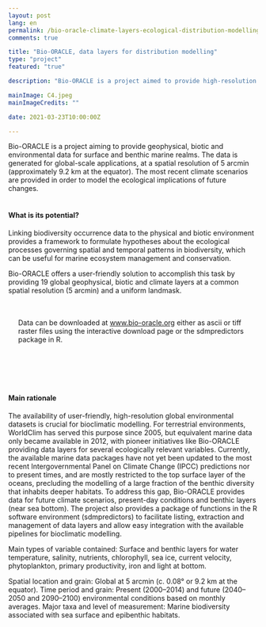 ```yaml
---
layout: post
lang: en
permalink: /bio-oracle-climate-layers-ecological-distribution-modelling/
comments: true

title: "Bio-ORACLE, data layers for distribution modelling"
type: "project"
featured: "true"

description: "Bio-ORACLE is a project aimed to provide high-resolution geophysical, biotic and environmental data for distribution modelling."

mainImage: C4.jpeg
mainImageCredits: ""

date: 2021-03-23T10:00:00Z

---
```


Bio-ORACLE is a project aiming to provide geophysical, biotic and environmental data for surface and benthic marine realms. The data is generated for global-scale applications, at a spatial resolution of 5 arcmin (approximately 9.2 km at the equator). The most recent climate scenarios are provided in order to model the ecological implications of future changes.
<br><br>
<h4>What is its potential?</h4>

Linking biodiversity occurrence data to the physical and biotic environment provides a framework to formulate hypotheses about the ecological processes governing spatial and temporal patterns in biodiversity, which can be useful for marine ecosystem management and conservation.

Bio-ORACLE offers a user-friendly solution to accomplish this task by providing 19 global geophysical, biotic and climate layers at a common spatial resolution (5 arcmin) and a uniform landmask.

<div style="padding: 20px" class="border-radius-05 bg-gray font-family-secondary font-small text-dark">

Data can be downloaded at <a target="_black" href="https://www.bio-oracle.org">www.bio-oracle.org</a> either as ascii or tiff raster files using the interactive download page or the sdmpredictors package in R.

</div>

<br><br>

<h4>Main rationale</h4>

The availability of user-friendly, high-resolution global environmental datasets is crucial for bioclimatic modelling. For terrestrial environments, WorldClim has served this purpose since 2005, but equivalent marine data only became available in 2012, with pioneer initiatives like Bio-ORACLE providing data layers for several ecologically relevant variables. Currently, the available marine data packages have not yet been updated to the most recent Intergovernmental Panel on Climate Change (IPCC) predictions nor to present times, and are mostly restricted to the top surface layer of the oceans, precluding the modelling of a large fraction of the benthic diversity that inhabits deeper habitats. To address this gap, Bio-ORACLE provides data for future climate scenarios, present-day conditions and benthic layers (near sea bottom). The project also provides a package of functions in the R software environment (sdmpredictors) to facilitate listing, extraction and management of data layers and allow easy integration with the available pipelines for bioclimatic modelling.

Main types of variable contained: Surface and benthic layers for water temperature, salinity, nutrients, chlorophyll, sea ice, current velocity, phytoplankton, primary productivity, iron and light at bottom.

Spatial location and grain: Global at 5 arcmin (c. 0.08° or 9.2 km at the equator). Time period and grain: Present (2000–2014) and future (2040–2050 and 2090–2100) environmental conditions based on monthly averages. Major taxa and level of measurement: Marine biodiversity associated with sea surface and epibenthic habitats.
